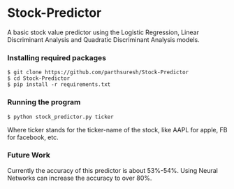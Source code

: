 # Stock-Predictor

A basic stock value predictor using the Logistic Regression, Linear Discriminant Analysis and Quadratic Discriminant Analysis models.

### Installing required packages
```
$ git clone https://github.com/parthsuresh/Stock-Predictor
$ cd Stock-Predictor
$ pip install -r requirements.txt
```

### Running the program

`$ python stock_predictor.py ticker`

Where ticker stands for the ticker-name of the stock, like AAPL for apple, FB for facebook, etc.

### Future Work

Currently the accuracy of this predictor is about 53%-54%. Using Neural Networks can increase the accuracy to over 80%.
